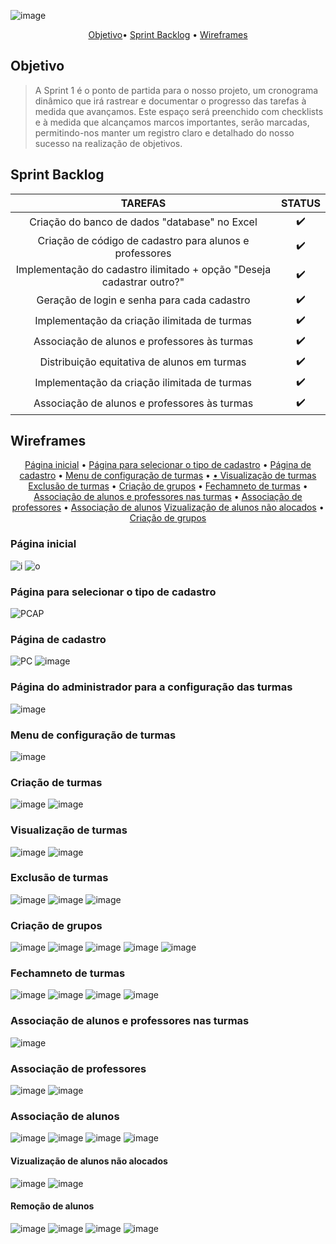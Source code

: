 ![image](https://github.com/Porygon-Users/API-Porygon/assets/145280630/711c347c-7a93-4a38-80ad-0cb60b199454)

<p align = "center">
<a href="##Objetivo">Objetivo</a>•
<a href="##Sprint Backlog">Sprint Backlog</a> •
<a href="##Wireframes">Wireframes</a> 
</p>

## Objetivo
<a name="Objetivo"></a>
> A Sprint 1 é o ponto de partida para o nosso projeto, um cronograma dinâmico que irá rastrear e documentar o progresso das tarefas à medida que avançamos. Este espaço será preenchido com checklists e à medida que alcançamos marcos importantes, serão marcadas, permitindo-nos manter um registro claro e detalhado do nosso sucesso na realização de objetivos.

## Sprint Backlog
| TAREFAS | STATUS |
| :-----------: | :-----: |
| Criação do banco de dados "database" no Excel | ✔️ |
| Criação de código de cadastro para alunos e professores | ✔️ |
| Implementação do cadastro ilimitado + opção "Deseja cadastrar outro?" | ✔️ |
| Geração de login e senha para cada cadastro | ✔️ |
| Implementação da criação ilimitada de turmas | ✔️ |
| Associação de alunos e professores às turmas | ✔️ |
| Distribuição equitativa de alunos em turmas |✔️ |
| Implementação da criação ilimitada de turmas | ✔️ |
| Associação de alunos e professores às turmas | ✔️ |

## Wireframes

<p align = "center">
<a href="### Página inicial">Página inicial</a> •
<a href="### Página para selecionar o tipo de cadastro">Página para selecionar o tipo de cadastro</a> •
<a href="### Página de cadastro">Página de cadastro</a> •
<a href="### Menu de configuração de turmas">Menu de configuração de turmas</a> •
<a href="### Criação de turmas"Criação de turmas</a> •
<a href="### Visualização de turmas">Visualização de turmas</a> 
<a href="### Exclusão de turmas">Exclusão de turmas</a> •
<a href="### Criação de grupos">Criação de grupos</a> •
<a href="### Fechamneto de turmas">Fechamneto de turmas</a> •
<a href="### Associação de alunos e professores nas turmas">Associação de alunos e professores nas turmas</a> •
<a href="### Associação de professores">Associação de professores</a> •
<a href="### Associação de alunos">Associação de alunos</a> 
<a href="### Vizualização de alunos não alocados">Vizualização de alunos não alocados</a> •
<a href="###Criação de grupos">Criação de grupos</a> 


### Página inicial

![i](https://user-images.githubusercontent.com/142633184/270184308-1bef8ca7-78ba-417f-b21e-7e3608f73840.png)
![o](https://github.com/Porygon-Users/API-Porygon/assets/145280630/5c1a1756-f1ae-409d-a6fe-a735b67731af)

  
### Página para selecionar o tipo de cadastro

![PCAP](https://user-images.githubusercontent.com/142633184/270184315-acc2a1a7-892b-43fe-b515-8b6464b377b8.png)

### Página de cadastro

![PC](https://user-images.githubusercontent.com/142633184/270184316-3485f107-92c2-4b16-9545-1ed44b762fbd.png)
![image](https://github.com/Porygon-Users/API-Porygon/assets/145280630/a660f273-c05d-4477-8737-638bbbf93951)

### Página do administrador para a configuração das turmas 

![image](https://github.com/Porygon-Users/API-Porygon/assets/145280630/4bc64182-0d55-4cb5-b139-dbe3d6a011cb)

### Menu de configuração de turmas
![image](https://github.com/Porygon-Users/API-Porygon/assets/145280630/fa515bf0-c245-446c-9570-00c9ea67b99b)

### Criação de turmas
![image](https://github.com/Porygon-Users/API-Porygon/assets/145280630/176d7ddb-74d8-4616-89f6-fb6df2747f77)
![image](https://github.com/Porygon-Users/API-Porygon/assets/145280630/e98215ad-ccc9-4b56-bb4e-72c9ac1edbf4)


### Visualização de turmas
![image](https://github.com/Porygon-Users/API-Porygon/assets/145280630/7b214c20-8771-403a-be68-decaea1a5918)
![image](https://github.com/Porygon-Users/API-Porygon/assets/145280630/6e9294b8-8b62-4485-820d-fca9eae88f34)

### Exclusão de turmas
![image](https://github.com/Porygon-Users/API-Porygon/assets/145280630/de3ecce7-a688-4238-963f-939a20c4f286)
![image](https://github.com/Porygon-Users/API-Porygon/assets/145280630/c3a7f379-459b-4999-adfc-0d1cb427df26)
![image](https://github.com/Porygon-Users/API-Porygon/assets/145280630/b406f2c6-4227-466a-b809-adb71361969d)

### Criação de grupos
![image](https://github.com/Porygon-Users/API-Porygon/assets/145280630/f836a4e0-a99d-4936-8cdf-21e7b555f8b7)
![image](https://github.com/Porygon-Users/API-Porygon/assets/145280630/19143a8c-d3df-4a1e-896f-d52fd07695c7)
![image](https://github.com/Porygon-Users/API-Porygon/assets/145280630/d0e54159-1393-498b-8a47-c6a9609b96f9)
![image](https://github.com/Porygon-Users/API-Porygon/assets/145280630/790f1fa6-9b79-4cef-8f27-6188f646f17f)
![image](https://github.com/Porygon-Users/API-Porygon/assets/145280630/5e0ef656-6dbe-47eb-9612-13c7609daf90)


### Fechamneto de turmas
![image](https://github.com/Porygon-Users/API-Porygon/assets/145280630/b404c7ae-e5db-49c0-bdec-5a496e0e653d)
![image](https://github.com/Porygon-Users/API-Porygon/assets/145280630/f5eef178-3d84-40e5-bf2a-4ce124e73a48)
![image](https://github.com/Porygon-Users/API-Porygon/assets/145280630/951af440-2fff-4f82-98cf-341e30e7b155)
![image](https://github.com/Porygon-Users/API-Porygon/assets/145280630/448e5ecb-de00-4b5c-987e-309ab96d646d)

### Associação de alunos e professores nas turmas
![image](https://github.com/Porygon-Users/API-Porygon/assets/145280630/e1ea2f64-396a-4905-b762-2de36cf74d3d)

### Associação de professores
![image](https://github.com/Porygon-Users/API-Porygon/assets/145280630/a7f75544-1f61-4ccf-a734-c22833fa3fd5)
![image](https://github.com/Porygon-Users/API-Porygon/assets/145280630/955ecb68-dd18-4144-ab20-09a791b45107)

### Associação de alunos
![image](https://github.com/Porygon-Users/API-Porygon/assets/145280630/54e0e290-b271-4478-82a6-5dff518d4fb7)
![image](https://github.com/Porygon-Users/API-Porygon/assets/145280630/f1fa1f8d-6c25-48fa-992d-a78767ba5c4c)
![image](https://github.com/Porygon-Users/API-Porygon/assets/145280630/4287865d-3129-4936-be89-ad37b138b0a9)
![image](https://github.com/Porygon-Users/API-Porygon/assets/145280630/7a7f0c83-5b6c-4bf0-bce7-ce1f8579d6dd)

#### Vizualização de alunos não alocados
![image](https://github.com/Porygon-Users/API-Porygon/assets/145280630/4e548dba-6558-4bea-a98f-1ce3004468b3)
![image](https://github.com/Porygon-Users/API-Porygon/assets/145280630/799348c3-adc5-456c-8d10-a8d2eba32726)

#### Remoção de alunos
![image](https://github.com/Porygon-Users/API-Porygon/assets/145280630/65ee4772-c1ff-4601-ac00-cfb57d6d4e26)
![image](https://github.com/Porygon-Users/API-Porygon/assets/145280630/9ec0fec6-cf1f-4035-addc-82ca7ac1a724)
![image](https://github.com/Porygon-Users/API-Porygon/assets/145280630/22f4cfba-b7ab-488c-ad99-fb455b95685e)
![image](https://github.com/Porygon-Users/API-Porygon/assets/145280630/dbfb9ed7-635f-4fc8-a93b-183de083b0aa)
